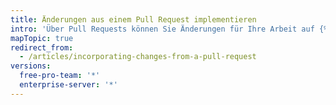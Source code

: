 ```yaml
---
title: Änderungen aus einem Pull Request implementieren
intro: 'Über Pull Requests können Sie Änderungen für Ihre Arbeit auf {% data variables.product.product_name %} vorschlagen. Erfahre, wie Du Pull Requests erstellst, verwaltest und zusammenführst.'
mapTopic: true
redirect_from:
  - /articles/incorporating-changes-from-a-pull-request
versions:
  free-pro-team: '*'
  enterprise-server: '*'
---
```


